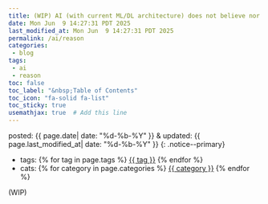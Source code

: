 ```yaml
---
title: (WIP) AI (with current ML/DL architecture) does not believe nor reason nor know nor think!
date: Mon Jun  9 14:27:31 PDT 2025
last_modified_at: Mon Jun  9 14:27:31 PDT 2025
permalink: /ai/reason
categories:
 - blog
tags:
 - ai
 - reason
toc: false
toc_label: "&nbsp;Table of Contents"
toc_icon: "fa-solid fa-list"
toc_sticky: true
usemathjax: true  # Add this line
---
```


posted: {{ page.date| date: "%d-%b-%Y" }}
&amp;
updated: {{ page.last_modified_at| date: "%d-%b-%Y" }}
{: .notice--primary}

- tags: {% for tag in page.tags %} <a href="/tags/#{{ tag }}">{{ tag }}</a> {% endfor %}
- cats: {% for category in page.categories %} <a href="/categories/#{{ category }}">{{ category }}</a> {% endfor %}

(WIP)

